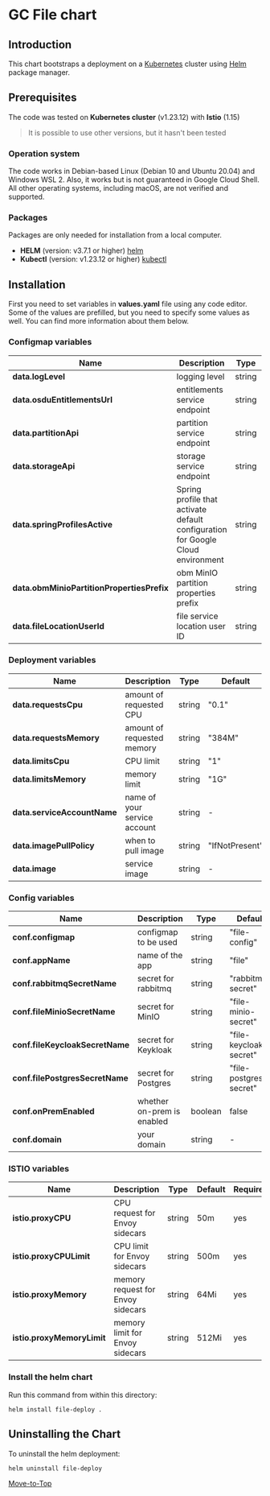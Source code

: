 <!--- Deploy -->

# GC File chart

## Introduction

This chart bootstraps a deployment on a [Kubernetes](https://kubernetes.io) cluster using [Helm](https://helm.sh) package manager.

## Prerequisites

The code was tested on **Kubernetes cluster** (v1.23.12) with **Istio** (1.15)
> It is possible to use other versions, but it hasn't been tested

### Operation system

The code works in Debian-based Linux (Debian 10 and Ubuntu 20.04) and Windows WSL 2. Also, it works but is not guaranteed in Google Cloud Shell. All other operating systems, including macOS, are not verified and supported.

### Packages

Packages are only needed for installation from a local computer.

* **HELM** (version: v3.7.1 or higher) [helm](https://helm.sh/docs/intro/install/)
* **Kubectl** (version: v1.23.12 or higher) [kubectl](https://kubernetes.io/docs/tasks/tools/#kubectl)

## Installation

First you need to set variables in **values.yaml** file using any code editor. Some of the values are prefilled, but you need to specify some values as well. You can find more information about them below.

### Configmap variables

| Name | Description | Type | Default | Required |
|------|-------------|------|---------|---------|
**data.logLevel** | logging level | string | "ERROR" | yes
**data.osduEntitlementsUrl** | entitlements service endpoint | string | "http://entitlements/api/entitlements/v2" | yes
**data.partitionApi** | partition service endpoint | string | "http://partition/api/partition/v1/" | yes
**data.storageApi** | storage service endpoint | string | "http://storage/api/storage/v2/" | yes
**data.springProfilesActive** | Spring profile that activate default configuration for Google Cloud environment | string | "gcp" | yes
**data.obmMinioPartitionPropertiesPrefix** | obm MinIO partition properties prefix | string | "file.minio" | yes
**data.fileLocationUserId** | file service location user ID | string | - | yes

### Deployment variables

| Name | Description | Type | Default | Required |
|------|-------------|------|---------|---------|
**data.requestsCpu** | amount of requested CPU | string | "0.1" | yes
**data.requestsMemory** | amount of requested memory| string | "384M" | yes
**data.limitsCpu** | CPU limit | string | "1" | yes
**data.limitsMemory** | memory limit | string | "1G" | yes
**data.serviceAccountName** | name of your service account | string | - | yes
**data.imagePullPolicy** | when to pull image | string | "IfNotPresent" | yes
**data.image** | service image | string | - | yes

### Config variables

| Name | Description | Type | Default | Required |
|------|-------------|------|---------|---------|
**conf.configmap** | configmap to be used | string | "file-config" | yes
**conf.appName** | name of the app | string | "file" | yes
**conf.rabbitmqSecretName** | secret for rabbitmq | string | "rabbitmq-secret" | yes
**conf.fileMinioSecretName** | secret for MinIO | string | "file-minio-secret" | yes
**conf.fileKeycloakSecretName** | secret for Keykloak | string | "file-keycloak-secret" | yes
**conf.filePostgresSecretName** | secret for Postgres | string | "file-postgres-secret" | yes
**conf.onPremEnabled** | whether on-prem is enabled | boolean | false | yes
**conf.domain** | your domain | string | - | yes

### ISTIO variables

| Name | Description | Type | Default |Required |
|------|-------------|------|---------|---------|
**istio.proxyCPU** | CPU request for Envoy sidecars | string | 50m | yes
**istio.proxyCPULimit** | CPU limit for Envoy sidecars | string | 500m | yes
**istio.proxyMemory** | memory request for Envoy sidecars | string | 64Mi | yes
**istio.proxyMemoryLimit** | memory limit for Envoy sidecars | string | 512Mi | yes

### Install the helm chart

Run this command from within this directory:

```console
helm install file-deploy .
```

## Uninstalling the Chart

To uninstall the helm deployment:

```console
helm uninstall file-deploy
```

[Move-to-Top](#introduction)
